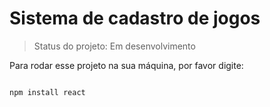<h1>Sistema de cadastro de jogos</h1>

> Status do projeto: Em desenvolvimento

Para rodar esse projeto na sua máquina, por favor digite:

```

npm install react
```
